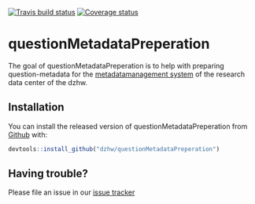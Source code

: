 
<!-- README.md is generated from README.Rmd. Please edit that file -->

[![Travis build
status](https://travis-ci.org/dzhw/questionMetadataPreperation.svg?branch=master)](https://travis-ci.org/dzhw/questionMetadataPreperation)
[![Coverage
status](https://codecov.io/gh/dzhw/questionMetadataPreperation/branch/master/graph/badge.svg)](https://codecov.io/github/dzhw/questionMetadataPreperation?branch=master)

# questionMetadataPreperation

The goal of questionMetadataPreperation is to help with preparing
question-metadata for the [metadatamanagement
system](https://metadata.fdz.dzhw.eu) of the research data center of the
dzhw.

## Installation

You can install the released version of questionMetadataPreperation from
[Github](https://github.com/dzhw/questionMetadataPreperation) with:

``` r
devtools::install_github("dzhw/questionMetadataPreperation")
```

## Having trouble?

Please file an issue in our [issue
tracker](https://github.com/dzhw/metadatamanagement/issues)
